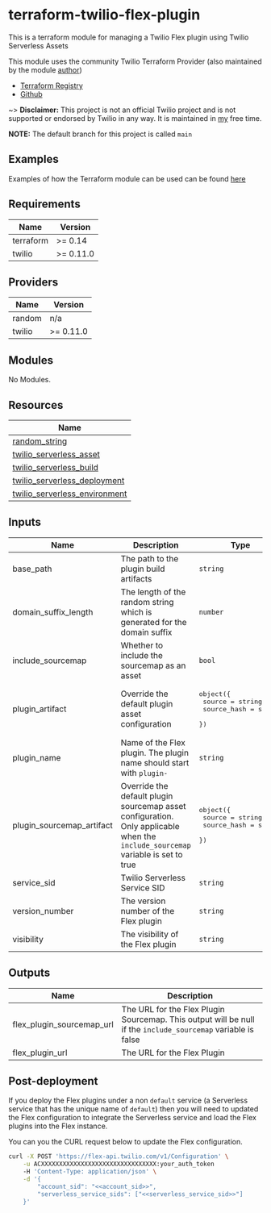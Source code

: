 # terraform-twilio-flex-plugin

This is a terraform module for managing a Twilio Flex plugin using Twilio Serverless Assets

This module uses the community Twilio Terraform Provider (also maintained by the module [author](https://github.com/RJPearson94))

- [Terraform Registry](https://registry.terraform.io/providers/RJPearson94/twilio/latest)
- [Github](https://github.com/RJPearson94/terraform-provider-twilio)

~> **Disclaimer:** This project is not an official Twilio project and is not supported or endorsed by Twilio in any way. It is maintained in [my](https://github.com/RJPearson94) free time.

**NOTE:** The default branch for this project is called `main`

## Examples

Examples of how the Terraform module can be used can be found [here](./examples)

## Requirements

| Name      | Version   |
| --------- | --------- |
| terraform | >= 0.14   |
| twilio    | >= 0.11.0 |

## Providers

| Name   | Version   |
| ------ | --------- |
| random | n/a       |
| twilio | >= 0.11.0 |

## Modules

No Modules.

## Resources

| Name                                                                                                                                     |
| ---------------------------------------------------------------------------------------------------------------------------------------- |
| [random_string](https://registry.terraform.io/providers/hashicorp/random/latest/docs/resources/string)                                   |
| [twilio_serverless_asset](https://registry.terraform.io/providers/RJPearson94/twilio/0.11.0/docs/resources/serverless_asset)             |
| [twilio_serverless_build](https://registry.terraform.io/providers/RJPearson94/twilio/0.11.0/docs/resources/serverless_build)             |
| [twilio_serverless_deployment](https://registry.terraform.io/providers/RJPearson94/twilio/0.11.0/docs/resources/serverless_deployment)   |
| [twilio_serverless_environment](https://registry.terraform.io/providers/RJPearson94/twilio/0.11.0/docs/resources/serverless_environment) |

## Inputs

| Name                      | Description                                                                                                                     | Type                                                                    | Default       | Required |
| ------------------------- | ------------------------------------------------------------------------------------------------------------------------------- | ----------------------------------------------------------------------- | ------------- | :------: |
| base_path                 | The path to the plugin build artifacts                                                                                          | `string`                                                                | n/a           |   yes    |
| domain_suffix_length      | The length of the random string which is generated for the domain suffix                                                        | `number`                                                                | `6`           |    no    |
| include_sourcemap         | Whether to include the sourcemap as an asset                                                                                    | `bool`                                                                  | `true`        |    no    |
| plugin_artifact           | Override the default plugin asset configuration                                                                                 | <pre>object({<br> source = string<br> source_hash = string<br> })</pre> | `null`        |    no    |
| plugin_name               | Name of the Flex plugin. The plugin name should start with `plugin-`                                                            | `string`                                                                | n/a           |   yes    |
| plugin_sourcemap_artifact | Override the default plugin sourcemap asset configuration. Only applicable when the `include_sourcemap` variable is set to true | <pre>object({<br> source = string<br> source_hash = string<br> })</pre> | `null`        |    no    |
| service_sid               | Twilio Serverless Service SID                                                                                                   | `string`                                                                | n/a           |   yes    |
| version_number            | The version number of the Flex plugin                                                                                           | `string`                                                                | `"0.0.0"`     |    no    |
| visibility                | The visibility of the Flex plugin                                                                                               | `string`                                                                | `"protected"` |    no    |

## Outputs

| Name                      | Description                                                                                                  |
| ------------------------- | ------------------------------------------------------------------------------------------------------------ |
| flex_plugin_sourcemap_url | The URL for the Flex Plugin Sourcemap. This output will be null if the `include_sourcemap` variable is false |
| flex_plugin_url           | The URL for the Flex Plugin                                                                                  |

## Post-deployment

If you deploy the Flex plugins under a non `default` service (a Serverless service that has the unique name of `default`) then you will need to updated the Flex configuration to integrate the Serverless service and load the Flex plugins into the Flex instance.

You can you the CURL request below to update the Flex configuration.

```bash
curl -X POST 'https://flex-api.twilio.com/v1/Configuration' \
    -u ACXXXXXXXXXXXXXXXXXXXXXXXXXXXXXXXX:your_auth_token
    -H 'Content-Type: application/json' \
    -d '{
        "account_sid": "<<account_sid>>",
        "serverless_service_sids": ["<<serverless_service_sid>>"]
    }'
```
